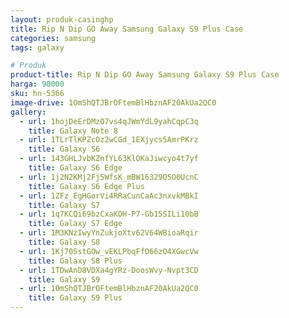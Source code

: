 ```yaml
---
layout: produk-casinghp
title: Rip N Dip GO Away Samsung Galaxy S9 Plus Case
categories: samsung
tags: galaxy

# Produk
product-title: Rip N Dip GO Away Samsung Galaxy S9 Plus Case
harga: 90000
sku: hn-5366
image-drive: 1OmShQTJBrOFtemBlHbznAF20AkUa2QC0
gallery:
  - url: 1hojDeErDMzO7vs4qJWmYdL9yahCqpC3q
    title: Galaxy Note 8
  - url: 1TLrTlKPZcOz2wCGd_1EXjycs5AmrPKrz
    title: Galaxy S6
  - url: 143GHLJvbKZnfYL63KlOKaJiwcyo4t7yf
    title: Galaxy S6 Edge
  - url: 1j2N2KMj2Fj5WfsK_mBW16329O5O0UcnC
    title: Galaxy S6 Edge Plus
  - url: 1ZFz_EgHGorVi4RRaCunCaAc3nxvkMBkI
    title: Galaxy S7
  - url: 1q7KCQi69bzCxaKOH-P7-Gb15SILi10bB
    title: Galaxy S7 Edge
  - url: 1M3KNzIwyYnZukjoXtv62V64WBioaRqir
    title: Galaxy S8
  - url: 1Kj705stGOw_vEKLPbqFfO66zO4XGwcVw
    title: Galaxy S8 Plus
  - url: 1TDwAnD8VDXa4gYRz-DoosWvy-Nvpt3CD
    title: Galaxy S9
  - url: 1OmShQTJBrOFtemBlHbznAF20AkUa2QC0
    title: Galaxy S9 Plus
---
```

